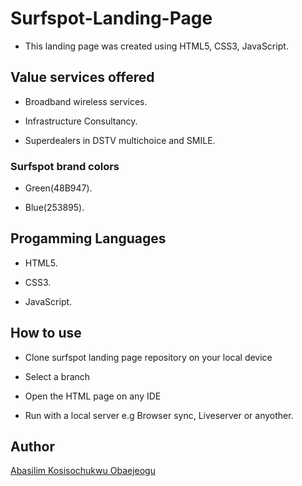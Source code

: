 # Surfspot-Landing-Page

- This landing page was created using HTML5, CSS3, JavaScript. 

## Value services offered

- Broadband wireless services.

- Infrastructure Consultancy.

- Superdealers in DSTV multichoice and SMILE.

### Surfspot brand colors

- Green(48B947).

- Blue(253895).

## Progamming Languages

- HTML5.

- CSS3.

- JavaScript. 

## How to use

- Clone surfspot landing page repository on your local device

- Select a branch

- Open the HTML page on any IDE

- Run with a local server e.g Browser sync, Liveserver or anyother.

## Author

[Abasilim Kosisochukwu Obaejeogu](www.linkedin.com/in/kosisochukwu-abasilim)

